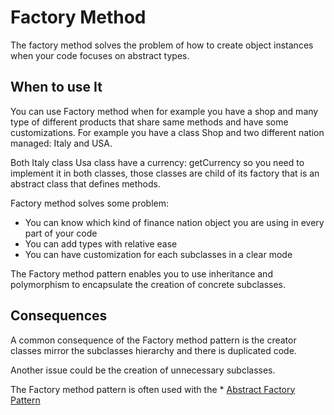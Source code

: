 # Factory Method

The factory method solves the problem of how to create object instances when your code focuses on abstract types.

## When to use It

You can use Factory method when for example you have a shop and many type of different products that share same methods and have some customizations.
For example you have a class Shop and two different nation managed: Italy and USA.

Both Italy class Usa class have a currency: getCurrency so you need to implement it in both classes, those classes are child of its factory that is an abstract class that defines methods.

Factory method solves some problem:

* You can know which kind of finance nation object you are using in every part of your code
* You can add types with relative ease
* You can have customization for each subclasses in a clear mode

The Factory method pattern enables you to use inheritance and polymorphism to encapsulate the creation of concrete subclasses.      

## Consequences

A common consequence of the Factory method pattern is the creator classes mirror the subclasses hierarchy and there is duplicated code.

Another issue could be the creation of unnecessary subclasses.

The Factory method pattern is often used with the * [Abstract Factory Pattern](https://github.com/AlessandroMinoccheri/php-design-pattern/blob/master/Creational/AbstractFactory/AbstractFactory.md)